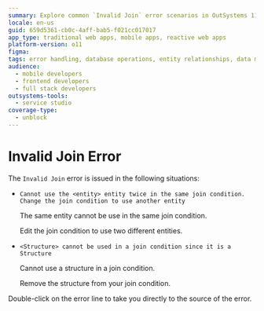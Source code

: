 ```yaml
---
summary: Explore common `Invalid Join` error scenarios in OutSystems 11 (O11) related to entity and structure usage in join conditions.
locale: en-us
guid: 659d5361-cb0c-4aff-bab5-f021cc017017
app_type: traditional web apps, mobile apps, reactive web apps
platform-version: o11
figma:
tags: error handling, database operations, entity relationships, data modeling, troubleshooting
audience:
  - mobile developers
  - frontend developers
  - full stack developers
outsystems-tools:
  - service studio
coverage-type:
  - unblock
---
```


# Invalid Join Error

The `Invalid Join` error is issued in the following situations:

* `Cannot use the <entity> entity twice in the same join condition. Change the join condition to use another entity`
  
    The same entity cannot be use in the same join condition.

    Edit the join condition to use two different entities.

* `<Structure> cannot be used in a join condition since it is a Structure`
  
    Cannot use a structure in a join condition.

    Remove the structure from your join condition.

Double-click on the error line to take you directly to the source of the error.
